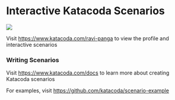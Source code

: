 # Interactive Katacoda Scenarios

[![](http://shields.katacoda.com/katacoda/ravi-panga/count.svg)](https://www.katacoda.com/ravi-panga "Get your profile on Katacoda.com")

Visit https://www.katacoda.com/ravi-panga to view the profile and interactive scenarios

### Writing Scenarios
Visit https://www.katacoda.com/docs to learn more about creating Katacoda scenarios

For examples, visit https://github.com/katacoda/scenario-example
